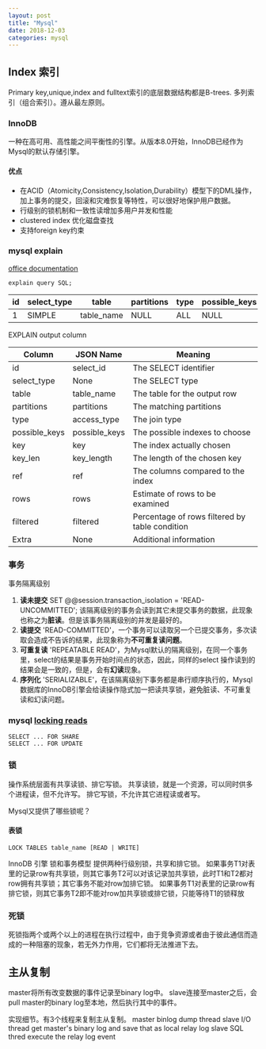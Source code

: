 ```yaml
---
layout: post
title: "Mysql"
date: 2018-12-03 
categories: mysql
---
```

## Index 索引
Primary key,unique,index and fulltext索引的底层数据结构都是B-trees.
多列索引（组合索引）。遵从最左原则。
### InnoDB
一种在高可用、高性能之间平衡性的引擎。从版本8.0开始，InnoDB已经作为Mysql的默认存储引擎。
#### 优点
- 在ACID（Atomicity,Consistency,Isolation,Durability）模型下的DML操作，加上事务的提交，回滚和灾难恢复等特性，可以很好地保护用户数据。
- 行级别的锁机制和一致性读增加多用户并发和性能
- clustered index 优化磁盘查找
- 支持foreign key约束
### mysql explain

[office documentation](https://dev.mysql.com/doc/refman/8.0/en/explain-output.html)
```
explain query SQL; 
```

| id | select_type | table       | partitions | type | possible_keys | key  | key_len | ref  | rows | filtered | Extra |
|----|-------------|-------------|------------|------|---------------|------|---------|------|------|----------|-------|
|  1 | SIMPLE      | table_name  | NULL       | ALL  | NULL          | NULL | NULL    | NULL |    1 |   100.00 | NULL  |

EXPLAIN output column 

| Column | JSON Name | Meaning |
|---|----|-----|
|id|  select_id   |The SELECT identifier|
|select_type |None   | The SELECT type|
|table  | table_name  |The table for the output row|
|partitions  |partitions  |The matching partitions|
|type    |access_type |The join type|
|possible_keys   |possible_keys   |The possible indexes to choose|
|key |key |The index actually chosen|
|key_len |key_length  |The length of the chosen key|
|ref |ref |The columns compared to the index|
|rows    |rows    |Estimate of rows to be examined|
|filtered    |filtered    |Percentage of rows filtered by table condition|
|Extra   |None    |Additional information|

### 事务

事务隔离级别
1. **读未提交** SET @@session.transaction_isolation =  'READ-UNCOMMITTED';
    该隔离级别的事务会读到其它未提交事务的数据，此现象也称之为**脏读**。但是该事务隔离级别的并发是最好的。
1. **读提交** 'READ-COMMITTED'，一个事务可以读取另一个已提交事务，多次读取会造成不告诉的结果，此现象称为**不可重复读问题**。
1. **可重复读** 'REPEATABLE READ'，为Mysql默认的隔离级别，在同一个事务里，select的结果是事务开始时间点的状态，因此，同样的select 操作读到的结果会是一致的，但是，会有**幻读**现象。
1. **序列化** 'SERIALIZABLE'，在该隔离级别下事务都是串行顺序执行的，Mysql数据库的InnoDB引擎会给读操作隐式加一把读共享锁，避免脏读、不可重复读和幻读问题。



### mysql [locking reads](https://dev.mysql.com/doc/refman/8.0/en/innodb-locking-reads.html)
```
SELECT ... FOR SHARE
SELECT ... FOR UPDATE
```

### 锁
操作系统层面有共享读锁、排它写锁。
共享读锁，就是一个资源，可以同时供多个进程读，但不允许写。
排它写锁，不允许其它进程读或者写。

Mysql又提供了哪些锁呢？

#### 表锁
```
LOCK TABLES table_name [READ | WRITE]
```
InnoDB 引擎 锁和事务模型
提供两种行级别锁，共享和排它锁。
如果事务T1对表里的记录row有共享锁，则其它事务T2可以对该记录加共享锁，此时T1和T2都对row拥有共享锁；其它事务不能对row加排它锁。
如果事务T1对表里的记录row有排它锁，则其它事务T2即不能对row加共享锁或排它锁，只能等待T1的锁释放

### 死锁
死锁指两个或两个以上的进程在执行过程中，由于竞争资源或者由于彼此通信而造成的一种阻塞的现象，若无外力作用，它们都将无法推进下去。


## 主从复制

master将所有改变数据的事件记录至binary log中。
slave连接至master之后，会pull master的binary log至本地，然后执行其中的事件。

实现细节。有3个线程来复制主从复制。
master binlog dump thread
slave I/O thread get master's binary log and save that as local relay log
slave SQL thred execute the relay log event